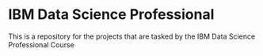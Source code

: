 # IBM Data Science Professional
 This is a repository for the projects that are tasked by the IBM Data Science Professional Course
